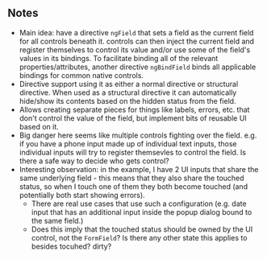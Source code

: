 ## Notes

- Main idea: have a directive `ngField` that sets a field as the current field for all controls
  beneath it. controls can then inject the current field and register themselves to control its
  value and/or use some of the field's values in its bindings. To facilitate binding all of the
  relevant properties/attributes, another directive `ngBindField` binds all applicable bindings for
  common native controls.
- Directive support using it as either a normal directive or structural directive. When used as a
  structural directive it can automatically hide/show its contents based on the hidden status from
  the field.
- Allows creating separate pieces for things like labels, errors, etc. that don't control the value
  of the field, but implement bits of reusable UI based on it.
- Big danger here seems like multiple controls fighting over the field. e.g. if you have a phone
  input made up of individual text inputs, those individual inputs will try to register themsevles
  to control the field. Is there a safe way to decide who gets control?
- Interesting observation: in the example, I have 2 UI inputs that share the same underlying field -
  this means that they also share the touched status, so when I touch one of them they both become
  touched (and potentially both start showing errors).
  - There are real use cases that use such a configuration (e.g. date input that has an additional
    input inside the popup dialog bound to the same field.)
  - Does this imply that the touched status should be owned by the UI control, not the `FormField`?
    Is there any other state this applies to besides tocuhed? dirty?
